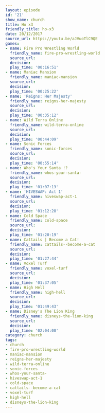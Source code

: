 ```yaml
---
layout: episode
id: '21'
show_name: church
title: Ho x3
friendly_title: ho-x3
date: 20/12/2017
source_url: https://youtu.be/aJVuoTlC9QE
games:
- name: Fire Pro Wrestling World
  friendly_name: fire-pro-wrestling-world
  source_url: 
  decision: 
  play_time: '00:16:51'
- name: Maniac Mansion
  friendly_name: maniac-mansion
  source_url: 
  decision: 
  play_time: '00:25:22'
- name: 'Reigns: Her Majesty'
  friendly_name: reigns-her-majesty
  source_url: 
  decision: 
  play_time: '00:35:12'
- name: Wild Terra Online
  friendly_name: wild-terra-online
  source_url: 
  decision: 
  play_time: '00:44:09'
- name: Sonic Forces
  friendly_name: sonic-forces
  source_url: 
  decision: 
  play_time: '00:55:14'
- name: Who's Your Santa !?
  friendly_name: whos-your-santa-
  source_url: 
  decision: 
  play_time: '01:07:13'
- name: 'HIVESWAP: Act 1'
  friendly_name: hiveswap-act-1
  source_url: 
  decision: 
  play_time: '01:12:28'
- name: Cold Space
  friendly_name: cold-space
  source_url: 
  decision: 
  play_time: '01:20:19'
- name: Cattails | Become a Cat!
  friendly_name: cattails--become-a-cat
  source_url: 
  decision: 
  play_time: '01:27:44'
- name: Voxel Turf
  friendly_name: voxel-turf
  source_url: 
  decision: 
  play_time: '01:37:05'
- name: High Hell
  friendly_name: high-hell
  source_url: 
  decision: 
  play_time: '01:49:43'
- name: Disney's The Lion King
  friendly_name: disneys-the-lion-king
  source_url: 
  decision: 
  play_time: '02:04:08'
category: church
tags:
- church
- fire-pro-wrestling-world
- maniac-mansion
- reigns-her-majesty
- wild-terra-online
- sonic-forces
- whos-your-santa-
- hiveswap-act-1
- cold-space
- cattails--become-a-cat
- voxel-turf
- high-hell
- disneys-the-lion-king
---
```


